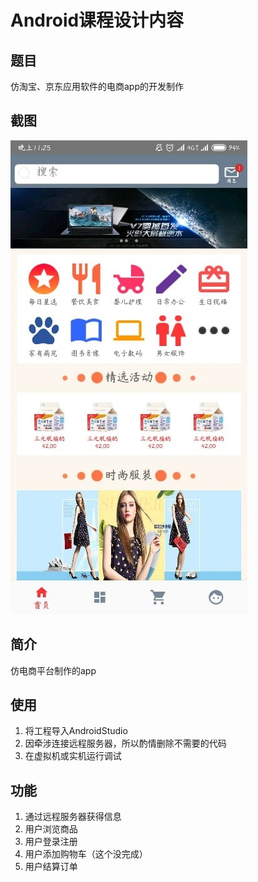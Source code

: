 # Android课程设计内容

## 题目

仿淘宝、京东应用软件的电商app的开发制作

## 截图

![主页](/Android/example/home_1.jpg)

## 简介

仿电商平台制作的app

## 使用

1. 将工程导入AndroidStudio
2. 因牵涉连接远程服务器，所以酌情删除不需要的代码
3. 在虚拟机或实机运行调试

## 功能

1. 通过远程服务器获得信息
2. 用户浏览商品
3. 用户登录注册
4. 用户添加购物车（这个没完成）
5. 用户结算订单

